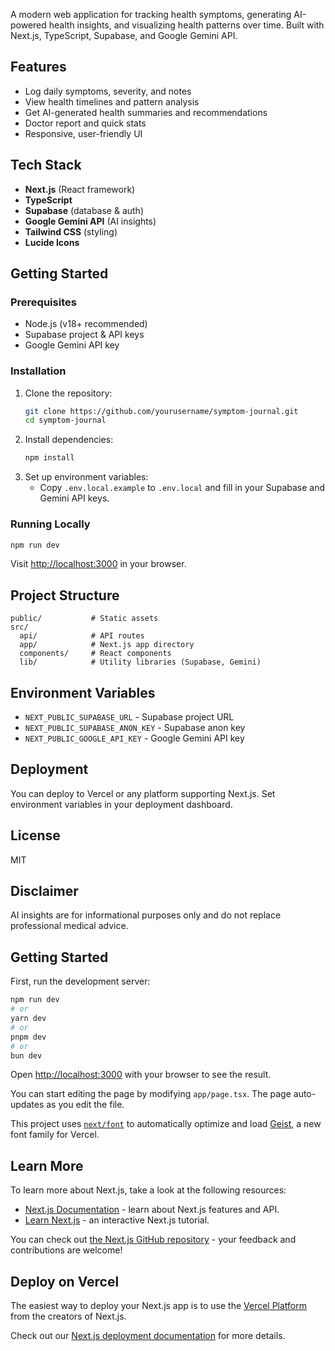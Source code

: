A modern web application for tracking health symptoms, generating AI-powered health insights, and visualizing health patterns over time. Built with Next.js, TypeScript, Supabase, and Google Gemini API.

## Features

- Log daily symptoms, severity, and notes
- View health timelines and pattern analysis
- Get AI-generated health summaries and recommendations
- Doctor report and quick stats
- Responsive, user-friendly UI

## Tech Stack

- **Next.js** (React framework)
- **TypeScript**
- **Supabase** (database & auth)
- **Google Gemini API** (AI insights)
- **Tailwind CSS** (styling)
- **Lucide Icons**

## Getting Started

### Prerequisites

- Node.js (v18+ recommended)
- Supabase project & API keys
- Google Gemini API key

### Installation

1. Clone the repository:
   ```bash
   git clone https://github.com/yourusername/symptom-journal.git
   cd symptom-journal
   ```
2. Install dependencies:
   ```bash
   npm install
   ```
3. Set up environment variables:
   - Copy `.env.local.example` to `.env.local` and fill in your Supabase and Gemini API keys.

### Running Locally

```bash
npm run dev
```

Visit [http://localhost:3000](http://localhost:3000) in your browser.

## Project Structure

```
public/           # Static assets
src/
  api/            # API routes
  app/            # Next.js app directory
  components/     # React components
  lib/            # Utility libraries (Supabase, Gemini)
```

## Environment Variables

- `NEXT_PUBLIC_SUPABASE_URL` - Supabase project URL
- `NEXT_PUBLIC_SUPABASE_ANON_KEY` - Supabase anon key
- `NEXT_PUBLIC_GOOGLE_API_KEY` - Google Gemini API key

## Deployment

You can deploy to Vercel or any platform supporting Next.js. Set environment variables in your deployment dashboard.

## License

MIT

## Disclaimer

AI insights are for informational purposes only and do not replace professional medical advice.

## Getting Started

First, run the development server:

```bash
npm run dev
# or
yarn dev
# or
pnpm dev
# or
bun dev
```

Open [http://localhost:3000](http://localhost:3000) with your browser to see the result.

You can start editing the page by modifying `app/page.tsx`. The page auto-updates as you edit the file.

This project uses [`next/font`](https://nextjs.org/docs/app/building-your-application/optimizing/fonts) to automatically optimize and load [Geist](https://vercel.com/font), a new font family for Vercel.

## Learn More

To learn more about Next.js, take a look at the following resources:

- [Next.js Documentation](https://nextjs.org/docs) - learn about Next.js features and API.
- [Learn Next.js](https://nextjs.org/learn) - an interactive Next.js tutorial.

You can check out [the Next.js GitHub repository](https://github.com/vercel/next.js) - your feedback and contributions are welcome!

## Deploy on Vercel

The easiest way to deploy your Next.js app is to use the [Vercel Platform](https://vercel.com/new?utm_medium=default-template&filter=next.js&utm_source=create-next-app&utm_campaign=create-next-app-readme) from the creators of Next.js.

Check out our [Next.js deployment documentation](https://nextjs.org/docs/app/building-your-application/deploying) for more details.
